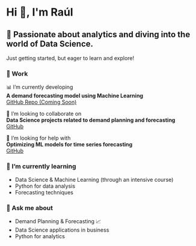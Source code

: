 # Hi 👋, I'm  **Raúl**  

## 🚀 Passionate about analytics and diving into the world of Data Science.  
Just getting started, but eager to learn and explore!  

### 💼 Work  
📊 I’m currently developing  
**A demand forecasting model using Machine Learning**  
[GitHub Repo (Coming Soon)](#)  

👯 I’m looking to collaborate on  
**Data Science projects related to demand planning and forecasting**  
[GitHub](#)  

🤝 I’m looking for help with  
**Optimizing ML models for time series forecasting**  
[GitHub](#)  

### 🌱 I’m currently learning  
- Data Science & Machine Learning (through an intensive course)  
- Python for data analysis  
- Forecasting techniques  

### 💬 Ask me about  
- Demand Planning & Forecasting 📈  
- Data Science applications in business  
- Python for analytics  

